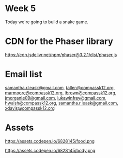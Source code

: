 # Week 5 

Today we're going to build a snake game. 

# CDN for the Phaser library

https://cdn.jsdelivr.net/npm/phaser@3.2.1/dist/phaser.js

# Email list
samantha.r.leask@gmail.com, tallen@compassk12.org, marmoore@compassk12.org, lbrown@compassk12.org, jmorganle09@gmail.com, lukawinfrey@gmail.com, hwalsh@compassk12.org, samantha.r.leask@gmail.com, xdavis@compassk12.org 

# Assets 

https://assets.codepen.io/6828145/food.png

https://assets.codepen.io/6828145/body.png
